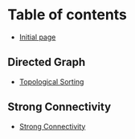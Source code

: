 # Table of contents

* [Initial page](README.md)

## Directed Graph

* [Topological Sorting](directed-graph/topological-sorting.md)

## Strong Connectivity

* [Strong Connectivity](strong-connectivity/strong-connectivity.md)

